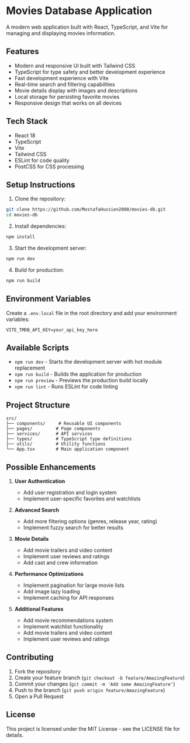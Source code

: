 # Movies Database Application

A modern web application built with React, TypeScript, and Vite for managing and displaying movies information.

## Features

- Modern and responsive UI built with Tailwind CSS
- TypeScript for type safety and better development experience
- Fast development experience with Vite
- Real-time search and filtering capabilities
- Movie details display with images and descriptions
- Local storage for persisting favorite movies
- Responsive design that works on all devices

## Tech Stack

- React 18
- TypeScript
- Vite
- Tailwind CSS
- ESLint for code quality
- PostCSS for CSS processing

## Setup Instructions

1. Clone the repository:

```bash
git clone https://github.com/MostafaHussien2000/movies-db.git
cd movies-db
```

2. Install dependencies:

```bash
npm install
```

3. Start the development server:

```bash
npm run dev
```

4. Build for production:

```bash
npm run build
```

## Environment Variables

Create a `.env.local` file in the root directory and add your environment variables:

```
VITE_TMDB_API_KEY=your_api_key_here
```

## Available Scripts

- `npm run dev` - Starts the development server with hot module replacement
- `npm run build` - Builds the application for production
- `npm run preview` - Previews the production build locally
- `npm run lint` - Runs ESLint for code linting

## Project Structure

```
src/
├── components/     # Reusable UI components
├── pages/         # Page components
├── services/      # API services
├── types/         # TypeScript type definitions
├── utils/         # Utility functions
└── App.tsx        # Main application component
```

## Possible Enhancements

1. **User Authentication**

   - Add user registration and login system
   - Implement user-specific favorites and watchlists

2. **Advanced Search**

   - Add more filtering options (genres, release year, rating)
   - Implement fuzzy search for better results

3. **Movie Details**

   - Add movie trailers and video content
   - Implement user reviews and ratings
   - Add cast and crew information

4. **Performance Optimizations**

   - Implement pagination for large movie lists
   - Add image lazy loading
   - Implement caching for API responses

5. **Additional Features**
   - Add movie recommendations system
   - Implement watchlist functionality
   - Add movie trailers and video content
   - Implement user reviews and ratings

## Contributing

1. Fork the repository
2. Create your feature branch (`git checkout -b feature/AmazingFeature`)
3. Commit your changes (`git commit -m 'Add some AmazingFeature'`)
4. Push to the branch (`git push origin feature/AmazingFeature`)
5. Open a Pull Request

## License

This project is licensed under the MIT License - see the LICENSE file for details.
